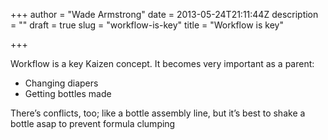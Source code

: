 +++
author = "Wade Armstrong"
date = 2013-05-24T21:11:44Z
description = ""
draft = true
slug = "workflow-is-key"
title = "Workflow is key"

+++


Workflow is a key Kaizen concept. It becomes very important as a parent:  
 * Changing diapers  
 * Getting bottles made

There’s conflicts, too; like a bottle assembly line, but it’s best to shake a bottle asap to prevent formula clumping

